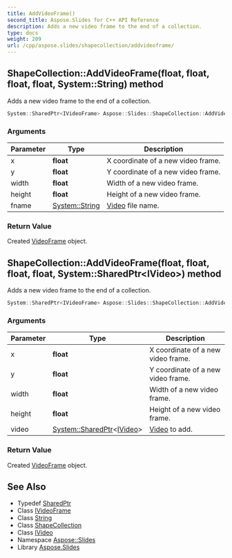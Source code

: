 ```yaml
---
title: AddVideoFrame()
second_title: Aspose.Slides for C++ API Reference
description: Adds a new video frame to the end of a collection.
type: docs
weight: 209
url: /cpp/aspose.slides/shapecollection/addvideoframe/
---
```

## ShapeCollection::AddVideoFrame(float, float, float, float, System::String) method


Adds a new video frame to the end of a collection.

```cpp
System::SharedPtr<IVideoFrame> Aspose::Slides::ShapeCollection::AddVideoFrame(float x, float y, float width, float height, System::String fname) override
```


### Arguments

| Parameter | Type | Description |
| --- | --- | --- |
| x | **float** | X coordinate of a new video frame. |
| y | **float** | Y coordinate of a new video frame. |
| width | **float** | Width of a new video frame. |
| height | **float** | Height of a new video frame. |
| fname | [System::String](../../../system/string/) | [Video](../../video/) file name. |

### Return Value

Created [VideoFrame](../../videoframe/) object.

## ShapeCollection::AddVideoFrame(float, float, float, float, System::SharedPtr\<IVideo\>) method


Adds a new video frame to the end of a collection.

```cpp
System::SharedPtr<IVideoFrame> Aspose::Slides::ShapeCollection::AddVideoFrame(float x, float y, float width, float height, System::SharedPtr<IVideo> video) override
```


### Arguments

| Parameter | Type | Description |
| --- | --- | --- |
| x | **float** | X coordinate of a new video frame. |
| y | **float** | Y coordinate of a new video frame. |
| width | **float** | Width of a new video frame. |
| height | **float** | Height of a new video frame. |
| video | [System::SharedPtr](../../../system/sharedptr/)\<[IVideo](../../ivideo/)\> | [Video](../../video/) to add. |

### Return Value

Created [VideoFrame](../../videoframe/) object.

## See Also

* Typedef [SharedPtr](../../system/sharedptr/)
* Class [IVideoFrame](../ivideoframe/)
* Class [String](../../system/string/)
* Class [ShapeCollection](./)
* Class [IVideo](../ivideo/)
* Namespace [Aspose::Slides](../)
* Library [Aspose.Slides](../../)